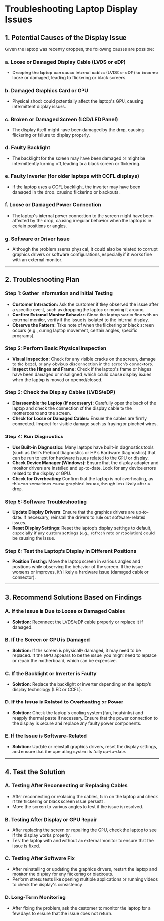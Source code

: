 # Troubleshooting Laptop Display Issues

## 1. **Potential Causes of the Display Issue**

Given the laptop was recently dropped, the following causes are possible:

### a. **Loose or Damaged Display Cable (LVDS or eDP)**
- Dropping the laptop can cause internal cables (LVDS or eDP) to become loose or damaged, leading to flickering or black screens.

### b. **Damaged Graphics Card or GPU**
- Physical shock could potentially affect the laptop's GPU, causing intermittent display issues.

### c. **Broken or Damaged Screen (LCD/LED Panel)**
- The display itself might have been damaged by the drop, causing flickering or failure to display properly.

### d. **Faulty Backlight**
- The backlight for the screen may have been damaged or might be intermittently turning off, leading to a black screen or flickering.

### e. **Faulty Inverter (for older laptops with CCFL displays)**
- If the laptop uses a CCFL backlight, the inverter may have been damaged in the drop, causing flickering or blackouts.

### f. **Loose or Damaged Power Connection**
- The laptop's internal power connection to the screen might have been affected by the drop, causing irregular behavior when the laptop is in certain positions or angles.

### g. **Software or Driver Issue**
- Although the problem seems physical, it could also be related to corrupt graphics drivers or software configurations, especially if it works fine with an external monitor.

---

## 2. **Troubleshooting Plan**

### **Step 1: Gather Information and Initial Testing**
- **Customer Interaction:** Ask the customer if they observed the issue after a specific event, such as dropping the laptop or moving it around.
- **Confirm External Monitor Behavior:** Since the laptop works fine with an external monitor, verify if the issue is isolated to the internal display.
- **Observe the Pattern:** Take note of when the flickering or black screen occurs (e.g., during laptop movement, certain angles, specific programs).

### **Step 2: Perform Basic Physical Inspection**
- **Visual Inspection:** Check for any visible cracks on the screen, damage to the bezel, or any obvious disconnection in the screen’s connectors.
- **Inspect the Hinges and Frame:** Check if the laptop's frame or hinges have been damaged or misaligned, which could cause display issues when the laptop is moved or opened/closed.

### **Step 3: Check the Display Cables (LVDS/eDP)**
- **Disassemble the Laptop (if necessary):** Carefully open the back of the laptop and check the connection of the display cable to the motherboard and the screen.
- **Check for Loose or Damaged Cables:** Ensure the cables are firmly connected. Inspect for visible damage such as fraying or pinched wires.

### **Step 4: Run Diagnostics**
- **Use Built-in Diagnostics:** Many laptops have built-in diagnostics tools (such as Dell's Preboot Diagnostics or HP’s Hardware Diagnostics) that can be run to test for hardware issues related to the GPU or display.
- **Check Device Manager (Windows):** Ensure that the display adapter and monitor drivers are installed and up-to-date. Look for any device errors related to the display or GPU.
- **Check for Overheating:** Confirm that the laptop is not overheating, as this can sometimes cause graphical issues, though less likely after a drop.

### **Step 5: Software Troubleshooting**
- **Update Display Drivers:** Ensure that the graphics drivers are up-to-date. If necessary, reinstall the drivers to rule out software-related issues.
- **Reset Display Settings:** Reset the laptop’s display settings to default, especially if any custom settings (e.g., refresh rate or resolution) could be causing the issue.

### **Step 6: Test the Laptop’s Display in Different Positions**
- **Position Testing:** Move the laptop screen in various angles and positions while observing the behavior of the screen. If the issue worsens or improves, it’s likely a hardware issue (damaged cable or connector).

---

## 3. **Recommend Solutions Based on Findings**

### **A. If the Issue is Due to Loose or Damaged Cables**
- **Solution:** Reconnect the LVDS/eDP cable properly or replace it if damaged.

### **B. If the Screen or GPU is Damaged**
- **Solution:** If the screen is physically damaged, it may need to be replaced. If the GPU appears to be the issue, you might need to replace or repair the motherboard, which can be expensive.

### **C. If the Backlight or Inverter is Faulty**
- **Solution:** Replace the backlight or inverter depending on the laptop’s display technology (LED or CCFL).

### **D. If the Issue is Related to Overheating or Power**
- **Solution:** Check the laptop's cooling system (fan, heatsinks) and reapply thermal paste if necessary. Ensure that the power connection to the display is secure and replace any faulty power components.

### **E. If the Issue is Software-Related**
- **Solution:** Update or reinstall graphics drivers, reset the display settings, and ensure that the operating system is fully up-to-date.

---

## 4. **Test the Solution**

### **A. Testing After Reconnecting or Replacing Cables**
- After reconnecting or replacing the cables, turn on the laptop and check if the flickering or black screen issue persists.
- Move the screen to various angles to test if the issue is resolved.

### **B. Testing After Display or GPU Repair**
- After replacing the screen or repairing the GPU, check the laptop to see if the display works properly.
- Test the laptop with and without an external monitor to ensure that the issue is fixed.

### **C. Testing After Software Fix**
- After reinstalling or updating the graphics drivers, restart the laptop and monitor the display for any flickering or blackouts.
- Perform stress tests like opening multiple applications or running videos to check the display's consistency.

### **D. Long-Term Monitoring**
- After fixing the problem, ask the customer to monitor the laptop for a few days to ensure that the issue does not return.
